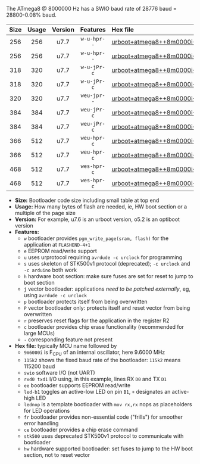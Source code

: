 The ATmega8 @ 8000000 Hz has a SWIO baud rate of 28776 baud = 28800-0.08% baud.

|Size|Usage|Version|Features|Hex file|
|:-:|:-:|:-:|:-:|:--|
|256|256|u7.7|`w-u-hpr--`|[urboot+atmega8++8m0000i+++28k8_swio_rxd0_txd1_led+b5_hw.hex](https://raw.githubusercontent.com/stefanrueger/urboot.hex/main/mcus/atmega8/internal_oscillator/fint++8m0000_Hz/br+++28k8_bps/urboot+atmega8++8m0000i+++28k8_swio_rxd0_txd1_led+b5_hw.hex)|
|256|256|u7.7|`w-u-hpr--`|[urboot+atmega8++8m0000i+++28k8_swio_rxd0_txd1_lednop_hw.hex](https://raw.githubusercontent.com/stefanrueger/urboot.hex/main/mcus/atmega8/internal_oscillator/fint++8m0000_Hz/br+++28k8_bps/urboot+atmega8++8m0000i+++28k8_swio_rxd0_txd1_lednop_hw.hex)|
|318|320|u7.7|`w-u-jPr-c`|[urboot+atmega8++8m0000i+++28k8_swio_rxd0_txd1_led+b5_fr_ce.hex](https://raw.githubusercontent.com/stefanrueger/urboot.hex/main/mcus/atmega8/internal_oscillator/fint++8m0000_Hz/br+++28k8_bps/urboot+atmega8++8m0000i+++28k8_swio_rxd0_txd1_led+b5_fr_ce.hex)|
|318|320|u7.7|`w-u-jPr-c`|[urboot+atmega8++8m0000i+++28k8_swio_rxd0_txd1_lednop_fr_ce.hex](https://raw.githubusercontent.com/stefanrueger/urboot.hex/main/mcus/atmega8/internal_oscillator/fint++8m0000_Hz/br+++28k8_bps/urboot+atmega8++8m0000i+++28k8_swio_rxd0_txd1_lednop_fr_ce.hex)|
|320|320|u7.7|`weu-jpr--`|[urboot+atmega8++8m0000i+++28k8_swio_rxd0_txd1_ee.hex](https://raw.githubusercontent.com/stefanrueger/urboot.hex/main/mcus/atmega8/internal_oscillator/fint++8m0000_Hz/br+++28k8_bps/urboot+atmega8++8m0000i+++28k8_swio_rxd0_txd1_ee.hex)|
|384|384|u7.7|`weu-jPr-c`|[urboot+atmega8++8m0000i+++28k8_swio_rxd0_txd1_ee_led+b5_fr_ce.hex](https://raw.githubusercontent.com/stefanrueger/urboot.hex/main/mcus/atmega8/internal_oscillator/fint++8m0000_Hz/br+++28k8_bps/urboot+atmega8++8m0000i+++28k8_swio_rxd0_txd1_ee_led+b5_fr_ce.hex)|
|384|384|u7.7|`weu-jPr-c`|[urboot+atmega8++8m0000i+++28k8_swio_rxd0_txd1_ee_lednop_fr_ce.hex](https://raw.githubusercontent.com/stefanrueger/urboot.hex/main/mcus/atmega8/internal_oscillator/fint++8m0000_Hz/br+++28k8_bps/urboot+atmega8++8m0000i+++28k8_swio_rxd0_txd1_ee_lednop_fr_ce.hex)|
|366|512|u7.7|`weu-hpr-c`|[urboot+atmega8++8m0000i+++28k8_swio_rxd0_txd1_ee_led+b5_fr_ce_hw.hex](https://raw.githubusercontent.com/stefanrueger/urboot.hex/main/mcus/atmega8/internal_oscillator/fint++8m0000_Hz/br+++28k8_bps/urboot+atmega8++8m0000i+++28k8_swio_rxd0_txd1_ee_led+b5_fr_ce_hw.hex)|
|366|512|u7.7|`weu-hpr-c`|[urboot+atmega8++8m0000i+++28k8_swio_rxd0_txd1_ee_lednop_fr_ce_hw.hex](https://raw.githubusercontent.com/stefanrueger/urboot.hex/main/mcus/atmega8/internal_oscillator/fint++8m0000_Hz/br+++28k8_bps/urboot+atmega8++8m0000i+++28k8_swio_rxd0_txd1_ee_lednop_fr_ce_hw.hex)|
|468|512|u7.7|`wes-hpr-c`|[urboot+atmega8++8m0000i+++28k8_swio_rxd0_txd1_ee_led+b5_fr_ce_stk500_hw.hex](https://raw.githubusercontent.com/stefanrueger/urboot.hex/main/mcus/atmega8/internal_oscillator/fint++8m0000_Hz/br+++28k8_bps/urboot+atmega8++8m0000i+++28k8_swio_rxd0_txd1_ee_led+b5_fr_ce_stk500_hw.hex)|
|468|512|u7.7|`wes-hpr-c`|[urboot+atmega8++8m0000i+++28k8_swio_rxd0_txd1_ee_lednop_fr_ce_stk500_hw.hex](https://raw.githubusercontent.com/stefanrueger/urboot.hex/main/mcus/atmega8/internal_oscillator/fint++8m0000_Hz/br+++28k8_bps/urboot+atmega8++8m0000i+++28k8_swio_rxd0_txd1_ee_lednop_fr_ce_stk500_hw.hex)|

- **Size:** Bootloader code size including small table at top end
- **Usage:** How many bytes of flash are needed, ie, HW boot section or a multiple of the page size
- **Version:** For example, u7.6 is an urboot version, o5.2 is an optiboot version
- **Features:**
  + `w` bootloader provides `pgm_write_page(sram, flash)` for the application at `FLASHEND-4+1`
  + `e` EEPROM read/write support
  + `u` uses urprotocol requiring `avrdude -c urclock` for programming
  + `s` uses skeleton of STK500v1 protocol (deprecated); `-c urclock` and `-c arduino` both work
  + `h` hardware boot section: make sure fuses are set for reset to jump to boot section
  + `j` vector bootloader: applications *need to be patched externally*, eg, using `avrdude -c urclock`
  + `p` bootloader protects itself from being overwritten
  + `P` vector bootloader only: protects itself and reset vector from being overwritten
  + `r` preserves reset flags for the application in the register R2
  + `c` bootloader provides chip erase functionality (recommended for large MCUs)
  + `-` corresponding feature not present
- **Hex file:** typically MCU name followed by
  + `9m6000i` is F<sub>CPU</sub> of an internal oscillator, here 9.6000 MHz
  + `115k2` shows the fixed baud rate of the bootloader: `115k2` means 115200 baud
  + `swio` software I/O (not UART)
  + `rxd0 txd1` I/O using, in this example, lines RX `D0` and TX `D1`
  + `ee` bootloader supports EEPROM read/write
  + `led-b1` toggles an active-low LED on pin `B1`, `+` designates an active-high LED
  + `lednop` is a template bootloader with `mov rx,rx` nops as placeholders for LED operations
  + `fr` bootloader provides non-essential code ("frills") for smoother error handling
  + `ce` bootloader provides a chip erase command
  + `stk500` uses deprecated STK500v1 protocol to communicate with bootloader
  + `hw` hardware supported bootloader: set fuses to jump to the HW boot section, not to reset vector
